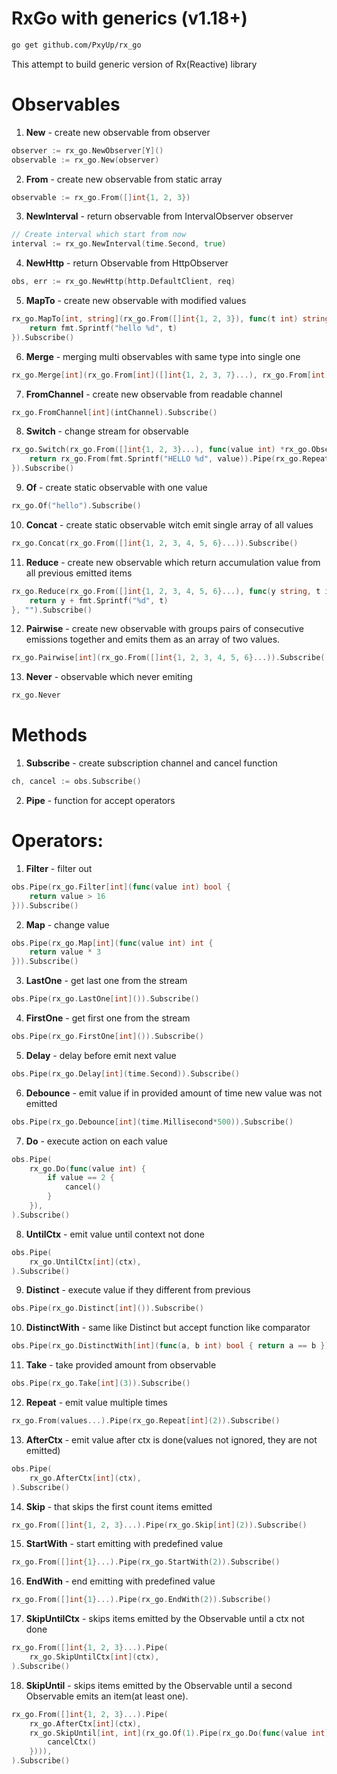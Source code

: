 # RxGo with generics (v1.18+)

```bash
go get github.com/PxyUp/rx_go
```

This attempt to build generic version of Rx(Reactive) library

# Observables
1. **New** - create new observable from observer
```go
observer := rx_go.NewObserver[Y]()
observable := rx_go.New(observer)
```
2. **From** - create new observable from static array
```go
observable := rx_go.From([]int{1, 2, 3})
```
3. **NewInterval** -  return observable from IntervalObserver observer
```go
// Create interval which start from now
interval := rx_go.NewInterval(time.Second, true)
```
4. **NewHttp** - return Observable from HttpObserver
```go
obs, err := rx_go.NewHttp(http.DefaultClient, req)
```
5. **MapTo** - create new observable with modified values
```go
rx_go.MapTo[int, string](rx_go.From([]int{1, 2, 3}), func(t int) string {
	return fmt.Sprintf("hello %d", t)
}).Subscribe()
```
6. **Merge** - merging multi observables with same type into single one
```go
rx_go.Merge[int](rx_go.From[int]([]int{1, 2, 3, 7}...), rx_go.From[int]([]int{4, 5, 6}...)).Subscribe()
```
7. **FromChannel** - create new observable from readable channel
```go
rx_go.FromChannel[int](intChannel).Subscribe()
```
8. **Switch** - change stream for observable
```go
rx_go.Switch(rx_go.From([]int{1, 2, 3}...), func(value int) *rx_go.Observable[string] {
	return rx_go.From(fmt.Sprintf("HELLO %d", value)).Pipe(rx_go.Repeat[string](2))
}).Subscribe()
```
9. **Of** - create static observable with one value
```go
rx_go.Of("hello").Subscribe()
```
10. **Concat** - create static observable witch emit single array of all values
```go
rx_go.Concat(rx_go.From([]int{1, 2, 3, 4, 5, 6}...)).Subscribe()
```
11. **Reduce** - create new observable which return accumulation value from all previous emitted items
```go
rx_go.Reduce(rx_go.From([]int{1, 2, 3, 4, 5, 6}...), func(y string, t int) string {
	return y + fmt.Sprintf("%d", t)
}, "").Subscribe()
```
12. **Pairwise** - create new observable with groups pairs of consecutive emissions together and emits them as an array of two values.
```go
rx_go.Pairwise[int](rx_go.From([]int{1, 2, 3, 4, 5, 6}...)).Subscribe()
```
13. **Never** - observable which never emiting
```go
rx_go.Never
```

# Methods
1. **Subscribe** - create subscription channel and cancel function
```go
ch, cancel := obs.Subscribe()
```
2. **Pipe** - function for accept operators

# Operators:
1. **Filter** - filter out
```go
obs.Pipe(rx_go.Filter[int](func(value int) bool {
	return value > 16
})).Subscribe()
```
2. **Map** - change value
```go
obs.Pipe(rx_go.Map[int](func(value int) int {
	return value * 3
})).Subscribe()
```
3. **LastOne** - get last one from the stream
```go
obs.Pipe(rx_go.LastOne[int]()).Subscribe()
```
4. **FirstOne** - get first one from the stream
```go
obs.Pipe(rx_go.FirstOne[int]()).Subscribe()
```
5. **Delay** - delay before emit next value
```go
obs.Pipe(rx_go.Delay[int](time.Second)).Subscribe()
```
6. **Debounce** - emit value if in provided amount of time new value was not emitted
```go
obs.Pipe(rx_go.Debounce[int](time.Millisecond*500)).Subscribe()
```
7. **Do** - execute action on each value
```go
obs.Pipe(
    rx_go.Do(func(value int) {
        if value == 2 {
            cancel()
        }
    }),
).Subscribe()
```
8. **UntilCtx** - emit value until context not done
```go
obs.Pipe(
    rx_go.UntilCtx[int](ctx),
).Subscribe()
```
9. **Distinct** - execute value if they different from previous
```go
obs.Pipe(rx_go.Distinct[int]()).Subscribe()
```
10. **DistinctWith** - same like Distinct but accept function like comparator
```go
obs.Pipe(rx_go.DistinctWith[int](func(a, b int) bool { return a == b })).Subscribe()
```
11. **Take** - take provided amount from observable
```go
obs.Pipe(rx_go.Take[int](3)).Subscribe()
```
12. **Repeat** - emit value multiple times
```go
rx_go.From(values...).Pipe(rx_go.Repeat[int](2)).Subscribe()
```
13. **AfterCtx** - emit value after ctx is done(values not ignored, they are not emitted)
```go
obs.Pipe(
    rx_go.AfterCtx[int](ctx),
).Subscribe()
```
14. **Skip** - that skips the first count items emitted
```go
rx_go.From([]int{1, 2, 3}...).Pipe(rx_go.Skip[int](2)).Subscribe()
```
15. **StartWith** -  start emitting with predefined value
```go
rx_go.From([]int{1}...).Pipe(rx_go.StartWith(2)).Subscribe()
```
16. **EndWith** -  end emitting with predefined value
```go
rx_go.From([]int{1}...).Pipe(rx_go.EndWith(2)).Subscribe()
```
17. **SkipUntilCtx** - skips items emitted by the Observable until a ctx not done
```go
rx_go.From([]int{1, 2, 3}...).Pipe(
	rx_go.SkipUntilCtx[int](ctx),
).Subscribe()
```
18. **SkipUntil** - skips items emitted by the Observable until a second Observable emits an item(at least one).
```go
rx_go.From([]int{1, 2, 3}...).Pipe(
    rx_go.AfterCtx[int](ctx),
    rx_go.SkipUntil[int, int](rx_go.Of(1).Pipe(rx_go.Do(func(value int) {
        cancelCtx()
    }))),
).Subscribe()
```